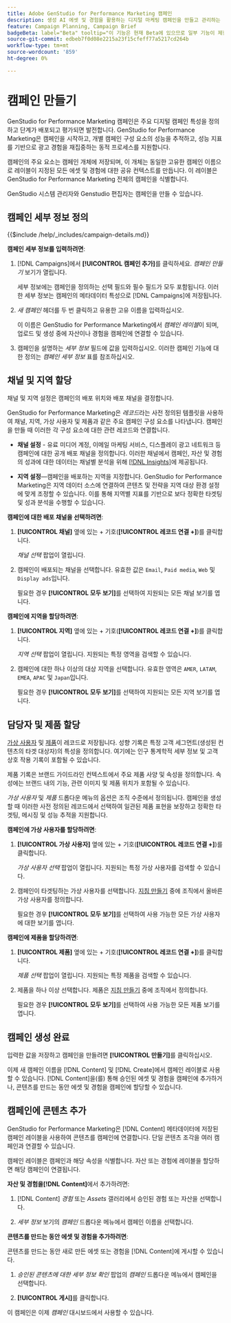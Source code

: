 ```yaml
---
title: Adobe GenStudio for Performance Marketing 캠페인
description: 생성 AI 에셋 및 경험을 활용하는 디지털 마케팅 캠페인을 만들고 관리하는 방법을 알아봅니다.
feature: Campaign Planning, Campaign Brief
badgeBeta: label="Beta" tooltip="이 기능은 현재 Beta에 있으므로 일부 기능이 제한되거나 변경될 수 있습니다."
source-git-commit: edbeb7f0d08e2215a23f15cfeff77a5217cd264b
workflow-type: tm+mt
source-wordcount: '859'
ht-degree: 0%

---
```


# 캠페인 만들기

GenStudio for Performance Marketing 캠페인은 주요 디지털 캠페인 특성을 정의하고 단계가 배포되고 평가되면 발전합니다. GenStudio for Performance Marketing은 캠페인을 시작하고, 개별 캠페인 구성 요소의 성능을 추적하고, 성능 지표를 기반으로 광고 경험을 재집중하는 동적 프로세스를 지원합니다.

캠페인의 주요 요소는 캠페인 개체에 저장되며, 이 개체는 동일한 고유한 캠페인 이름으로 레이블이 지정된 모든 에셋 및 경험에 대한 공유 컨텍스트를 만듭니다. 이 레이블은 GenStudio for Performance Marketing 전체의 캠페인을 식별합니다.

GenStudio 시스템 관리자와 Genstudio 편집자는 캠페인을 만들 수 있습니다.

## 캠페인 세부 정보 정의

{{$include /help/_includes/campaign-details.md}}


**캠페인 세부 정보를 입력하려면**:

1. [!DNL Campaigns]에서 **[!UICONTROL 캠페인 추가]**&#x200B;를 클릭하세요. _캠페인 만들기_ 보기가 열립니다.

   세부 정보에는 캠페인을 정의하는 선택 필드와 필수 필드가 모두 포함됩니다. 이러한 세부 정보는 캠페인의 메타데이터 특성으로 [!DNL Campaigns]에 저장됩니다.

1. _새 캠페인_ 헤더를 두 번 클릭하고 유용한 고유 이름을 입력하십시오.

   이 이름은 GenStudio for Performance Marketing에서 _캠페인 레이블_&#x200B;이 되며, 업로드 및 생성 중에 자산이나 경험을 캠페인에 연결할 수 있습니다.

1. 캠페인을 설명하는 _세부 정보_ 필드에 값을 입력하십시오. 이러한 캠페인 기능에 대한 정의는 _캠페인 세부 정보_ 표를 참조하십시오.

## 채널 및 지역 할당

채널 및 지역 설정은 캠페인의 배포 위치와 배포 채널을 결정합니다.

GenStudio for Performance Marketing은 _레코드_&#x200B;라는 사전 정의된 템플릿을 사용하여 채널, 지역, 가상 사용자 및 제품과 같은 주요 캠페인 구성 요소를 나타냅니다. 캠페인을 만들 때 이러한 각 구성 요소에 대한 관련 레코드와 연결합니다.

* **채널 설정** - 유료 미디어 계정, 이메일 마케팅 서비스, 디스플레이 광고 네트워크 등 캠페인에 대한 공개 배포 채널을 정의합니다. 이러한 채널에서 캠페인, 자산 및 경험의 성과에 대한 데이터는 채널별 분석을 위해 [[!DNL Insights]](/help/user-guide/insights/overview.md)에 제공됩니다.

* **지역 설정**—캠페인을 배포하는 지역을 지정합니다. GenStudio for Performance Marketing은 지역 데이터 소스에 연결하여 콘텐츠 및 전략을 지역 대상 환경 설정에 맞게 조정할 수 있습니다. 이를 통해 지역별 지표를 기반으로 보다 정확한 타겟팅 및 성과 분석을 수행할 수 있습니다.

**캠페인에 대한 배포 채널을 선택하려면**:

1. **[!UICONTROL 채널]** 옆에 있는 + 기호(**[!UICONTROL 레코드 연결 +]**)를 클릭합니다.

   _채널 선택_ 팝업이 열립니다.

1. 캠페인이 배포되는 채널을 선택합니다. 유효한 값은 `Email`, `Paid media`, `Web` 및 `Display ads`입니다.

   필요한 경우 **[!UICONTROL 모두 보기]**&#x200B;를 선택하여 지원되는 모든 채널 보기를 엽니다.

**캠페인에 지역을 할당하려면**:

1. **[!UICONTROL 지역]** 옆에 있는 + 기호(**[!UICONTROL 레코드 연결 +]**)를 클릭합니다.

   _지역 선택_ 팝업이 열립니다. 지원되는 특정 영역을 검색할 수 있습니다.

1. 캠페인에 대한 하나 이상의 대상 지역을 선택합니다. 유효한 영역은 `AMER`, `LATAM`, `EMEA`, `APAC` 및 `Japan`입니다.

   필요한 경우 **[!UICONTROL 모두 보기]**&#x200B;를 선택하여 지원되는 모든 지역 보기를 엽니다.

## 담당자 및 제품 할당

[가상 사용자](/help/user-guide/guidelines/personas.md) 및 [제품](/help/user-guide/guidelines/products.md)이 레코드로 저장됩니다. 성향 기록은 특정 고객 세그먼트(생성된 컨텐츠의 타겟 대상자)의 특성을 정의합니다. 여기에는 인구 통계학적 세부 정보 및 고객 상호 작용 기록이 포함될 수 있습니다.

제품 기록은 브랜드 가이드라인 컨텍스트에서 주요 제품 사양 및 속성을 정의합니다. 속성에는 브랜드 내의 기능, 관련 이미지 및 제품 위치가 포함될 수 있습니다.

_가상 사용자_ 및 _제품_ 드롭다운 메뉴의 옵션은 조직 수준에서 정의됩니다. 캠페인을 생성할 때 이러한 사전 정의된 레코드에서 선택하여 일관된 제품 표현을 보장하고 정확한 타겟팅, 메시징 및 성능 추적을 지원합니다.

**캠페인에 가상 사용자를 할당하려면**:

1. **[!UICONTROL 가상 사용자]** 옆에 있는 + 기호(**[!UICONTROL 레코드 연결 +]**)를 클릭합니다.

   _가상 사용자 선택_ 팝업이 열립니다. 지원되는 특정 가상 사용자를 검색할 수 있습니다.

1. 캠페인이 타겟팅하는 가상 사용자를 선택합니다. [지침 만들기](/help/user-guide/guidelines/personas.md) 중에 조직에서 올바른 가상 사용자를 정의합니다.

   필요한 경우 **[!UICONTROL 모두 보기]**&#x200B;를 선택하여 사용 가능한 모든 가상 사용자에 대한 보기를 엽니다.

**캠페인에 제품을 할당하려면**:

1. **[!UICONTROL 제품]** 옆에 있는 + 기호(**[!UICONTROL 레코드 연결 +]**)를 클릭합니다.

   _제품 선택_ 팝업이 열립니다. 지원되는 특정 제품을 검색할 수 있습니다.

1. 제품을 하나 이상 선택합니다. 제품은 [지침 만들기](/help/user-guide/guidelines/products.md) 중에 조직에서 정의합니다.

   필요한 경우 **[!UICONTROL 모두 보기]**&#x200B;를 선택하여 사용 가능한 모든 제품 보기를 엽니다.

## 캠페인 생성 완료

입력한 값을 저장하고 캠페인을 만들려면 **[!UICONTROL 만들기]**&#x200B;를 클릭하십시오.

이제 새 캠페인 이름을 [!DNL Content] 및 [!DNL Create]에서 캠페인 레이블로 사용할 수 있습니다. [!DNL Content]을(를) 통해 승인된 에셋 및 경험을 캠페인에 추가하거나, 콘텐츠를 만드는 동안 에셋 및 경험을 캠페인에 할당할 수 있습니다.

## 캠페인에 콘텐츠 추가

GenStudio for Performance Marketing은 [!DNL Content] 메타데이터에 저장된 캠페인 레이블을 사용하여 콘텐츠를 캠페인에 연결합니다. 단일 콘텐츠 조각을 여러 캠페인과 연결할 수 있습니다.

캠페인 레이블은 캠페인과 해당 속성을 식별합니다. 자산 또는 경험에 레이블을 할당하면 해당 캠페인이 연결됩니다.

**자산 및 경험을[!DNL Content]**&#x200B;에서 추가하려면:

1. [!DNL Content] _경험_ 또는 _Assets_ 갤러리에서 승인된 경험 또는 자산을 선택합니다.

1. _세부 정보_ 보기의 _캠페인_ 드롭다운 메뉴에서 캠페인 이름을 선택합니다.

**콘텐츠를 만드는 동안 에셋 및 경험을 추가하려면**:

콘텐츠를 만드는 동안 새로 만든 에셋 또는 경험을 [!DNL Content]에 게시할 수 있습니다.

1. _승인된 콘텐츠에 대한 세부 정보 확인_ 팝업의 _캠페인_ 드롭다운 메뉴에서 캠페인을 선택합니다.

1. **[!UICONTROL 게시]**&#x200B;를 클릭합니다.

이 캠페인은 이제 _캠페인_ 대시보드에서 사용할 수 있습니다.
